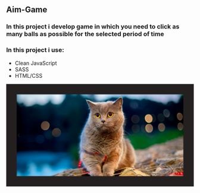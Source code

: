 ## Aim-Game
### In this project i develop game in which you need to click as many balls as possible for the selected period of time 
### In this project i use:
 + Clean JavaScript
 + SASS
 + HTML/CSS

![Aim Game](/preview.png)
